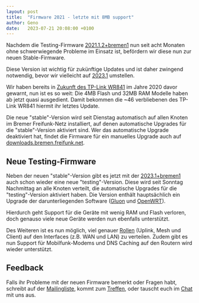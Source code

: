 ```yaml
---
layout: post
title:  "Firmware 2021 - letzte mit 8MB support"
author: Geno
date:   2023-07-21 20:08:00 +0100
---
```


Nachdem die Testing-Firmware [2021.1.2+bremen1](https://wiki.bremen.freifunk.net/Firmware/Changelog.md#2021-1-2-bremen1) nun seit acht Monaten ohne schwerwiegende Probleme im Einsatz ist,
 befördern wir diese nun zur neuen Stable-Firmware.

Diese Version ist wichtig für zukünftige Updates und ist daher zwingend notwendig, bevor wir vielleicht auf [2023.1](https://wiki.ffhb.de/Firmware/Changelog.md#2023-1) umstellen.

Wir haben bereits in [Zukunft des TP-Link WR841](/blog/2020/07/21/zukunft-841.html) im Jahre 2020 davor gewarnt,
 nun ist es so weit: 
Die 4MB Flash und 32MB RAM Modelle haben ab jetzt quasi ausgedient.
Damit bekommen die ~46 verbliebenen des TP-Link WR841 hiermit ihr letztes Update.

Die neue "stable"-Version wird seit Dienstag automatisch auf allen Knoten im Bremer Freifunk-Netz installiert,
 auf denen automatische Upgrades für die "stable"-Version aktiviert sind.
Wer das automatische Upgrade deaktiviert hat,
 findet die Firmware für ein manuelles Upgrade auch auf [downloads.bremen.freifunk.net](https://downloads.bremen.freifunk.net).

## Neue Testing-Firmware
Neben der neuen "stable"-Version gibt es jetzt mit der [2023.1+bremen1](https://wiki.bremen.freifunk.net/Firmware/Changelog.md#2023-1-bremen1) auch schon wieder eine neue "testing"-Version.
Diese wird seit Sonntag Nachmittag an alle Knoten verteilt, die automatische Upgrades für die "testing"-Version aktiviert haben.
Die Version enthält hauptsächlich ein Upgrade der darunterliegenden Software ([Gluon](https://wiki.freifunk.net/Gluon) und [OpenWRT](https://openwrt.org)).

Hierdurch geht Support für die Geräte mit wenig RAM und Flash verloren, doch genauso viele neue Geräte werden nun ebenfalls unterstützt.

Des Weiteren ist es nun möglich, viel genauer [Rollen](https://github.com/freifunk-gluon/gluon/pull/2688) (Uplink, Mesh und Client) auf den Interfaces (z.B. WAN und LAN) zu verteilen.
Zudem gibt es nun Support für Mobilfunk-Modems und DNS Caching auf den Routern wird wieder unterstützt.

## Feedback

Falls ihr Probleme mit der neuen Firmware bemerkt oder Fragen habt,
schreibt auf der [Mailingliste](https://lists.bremen.freifunk.net/mailman/listinfo/ff-bremen/),
kommt zum [Treffen](/kontakt.html#treffen),
oder tauscht euch im [Chat](https://webirc.hackint.org/#ircs://irc.hackint.org/#ffhb?nick=Gast_?) mit uns aus.